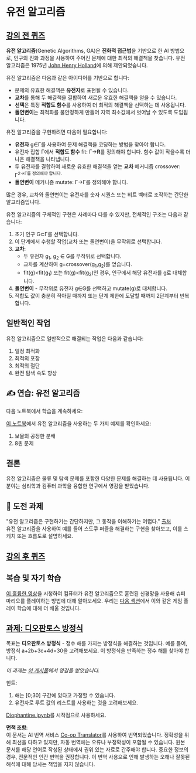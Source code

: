 <!--
CO_OP_TRANSLATOR_METADATA:
{
  "original_hash": "893aa368cb485da704b466a0f3775587",
  "translation_date": "2025-08-24T21:32:09+00:00",
  "source_file": "lessons/6-Other/21-GeneticAlgorithms/README.md",
  "language_code": "ko"
}
-->
# 유전 알고리즘

## [강의 전 퀴즈](https://ff-quizzes.netlify.app/en/ai/quiz/41)

**유전 알고리즘**(Genetic Algorithms, GA)은 **진화적 접근법**을 기반으로 한 AI 방법으로, 인구의 진화 과정을 사용하여 주어진 문제에 대한 최적의 해결책을 찾습니다. 유전 알고리즘은 1975년 [John Henry Holland](https://wikipedia.org/wiki/John_Henry_Holland)에 의해 제안되었습니다.

유전 알고리즘은 다음과 같은 아이디어를 기반으로 합니다:

* 문제의 유효한 해결책은 **유전자**로 표현될 수 있습니다.
* **교차**를 통해 두 해결책을 결합하여 새로운 유효한 해결책을 얻을 수 있습니다.
* **선택**은 특정 **적합도 함수**를 사용하여 더 최적의 해결책을 선택하는 데 사용됩니다.
* **돌연변이**는 최적화를 불안정하게 만들어 지역 최소값에서 벗어날 수 있도록 도입됩니다.

유전 알고리즘을 구현하려면 다음이 필요합니다:

* **유전자** g∈Γ를 사용하여 문제 해결책을 코딩하는 방법을 찾아야 합니다.
* 유전자 집합 Γ에서 **적합도 함수** fit: Γ→**R**를 정의해야 합니다. 함수 값이 작을수록 더 나은 해결책을 나타냅니다.
* 두 유전자를 결합하여 새로운 유효한 해결책을 얻는 **교차** 메커니즘 crossover: Γ<sup>2</sub>→Γ를 정의해야 합니다.
* **돌연변이** 메커니즘 mutate: Γ→Γ를 정의해야 합니다.

많은 경우, 교차와 돌연변이는 유전자를 숫자 시퀀스 또는 비트 벡터로 조작하는 간단한 알고리즘입니다.

유전 알고리즘의 구체적인 구현은 사례마다 다를 수 있지만, 전체적인 구조는 다음과 같습니다:

1. 초기 인구 G⊂Γ를 선택합니다.
2. 이 단계에서 수행할 작업(교차 또는 돌연변이)을 무작위로 선택합니다.
3. **교차**:
   * 두 유전자 g<sub>1</sub>, g<sub>2</sub> ∈ G를 무작위로 선택합니다.
   * 교차를 계산하여 g=crossover(g<sub>1</sub>,g<sub>2</sub>)를 얻습니다.
   * fit(g)<fit(g<sub>1</sub>) 또는 fit(g)<fit(g<sub>2</sub>)인 경우, 인구에서 해당 유전자를 g로 대체합니다.
4. **돌연변이** - 무작위로 유전자 g∈G를 선택하고 mutate(g)로 대체합니다.
5. 적합도 값이 충분히 작아질 때까지 또는 단계 제한에 도달할 때까지 2단계부터 반복합니다.

## 일반적인 작업

유전 알고리즘으로 일반적으로 해결되는 작업은 다음과 같습니다:

1. 일정 최적화
1. 최적의 포장
1. 최적의 절단
1. 완전 탐색 속도 향상

## ✍️ 연습: 유전 알고리즘

다음 노트북에서 학습을 계속하세요:

[이 노트북](../../../../../lessons/6-Other/21-GeneticAlgorithms/Genetic.ipynb)에서 유전 알고리즘을 사용하는 두 가지 예제를 확인하세요:

1. 보물의 공정한 분배
1. 8퀸 문제

## 결론

유전 알고리즘은 물류 및 탐색 문제를 포함한 다양한 문제를 해결하는 데 사용됩니다. 이 분야는 심리학과 컴퓨터 과학을 융합한 연구에서 영감을 받았습니다.

## 🚀 도전 과제

"유전 알고리즘은 구현하기는 간단하지만, 그 동작을 이해하기는 어렵다." [출처](https://wikipedia.org/wiki/Genetic_algorithm)  
유전 알고리즘을 사용하여 예를 들어 스도쿠 퍼즐을 해결하는 구현을 찾아보고, 이를 스케치 또는 흐름도로 설명하세요.

## [강의 후 퀴즈](https://ff-quizzes.netlify.app/en/ai/quiz/42)

## 복습 및 자기 학습

[이 훌륭한 영상](https://www.youtube.com/watch?v=qv6UVOQ0F44)을 시청하여 컴퓨터가 유전 알고리즘으로 훈련된 신경망을 사용해 슈퍼 마리오를 플레이하는 방법에 대해 알아보세요. 우리는 [다음 섹션](../22-DeepRL/README.md)에서 이와 같은 게임 플레이 학습에 대해 더 배울 것입니다.

## [과제: 디오판토스 방정식](../../../../../lessons/6-Other/21-GeneticAlgorithms/Diophantine.ipynb)

목표는 **디오판토스 방정식** - 정수 해를 가지는 방정식을 해결하는 것입니다. 예를 들어, 방정식 a+2b+3c+4d=30을 고려해보세요. 이 방정식을 만족하는 정수 해를 찾아야 합니다.

*이 과제는 [이 게시물](https://habr.com/post/128704/)에서 영감을 받았습니다.*

힌트:

1. 해는 [0;30] 구간에 있다고 가정할 수 있습니다.
1. 유전자로 루트 값의 리스트를 사용하는 것을 고려해보세요.

[Diophantine.ipynb](../../../../../lessons/6-Other/21-GeneticAlgorithms/Diophantine.ipynb)를 시작점으로 사용하세요.

**면책 조항**:  
이 문서는 AI 번역 서비스 [Co-op Translator](https://github.com/Azure/co-op-translator)를 사용하여 번역되었습니다. 정확성을 위해 최선을 다하고 있지만, 자동 번역에는 오류나 부정확성이 포함될 수 있습니다. 원본 문서를 해당 언어로 작성된 상태에서 권위 있는 자료로 간주해야 합니다. 중요한 정보의 경우, 전문적인 인간 번역을 권장합니다. 이 번역 사용으로 인해 발생하는 오해나 잘못된 해석에 대해 당사는 책임을 지지 않습니다.